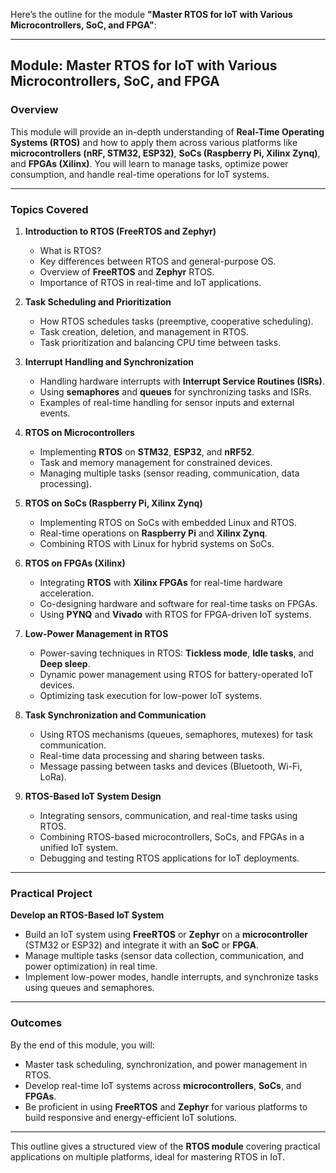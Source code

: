 Here’s the outline for the module **"Master RTOS for IoT with Various Microcontrollers, SoC, and FPGA"**:

---

## **Module: Master RTOS for IoT with Various Microcontrollers, SoC, and FPGA**

### **Overview**
This module will provide an in-depth understanding of **Real-Time Operating Systems (RTOS)** and how to apply them across various platforms like **microcontrollers (nRF, STM32, ESP32)**, **SoCs (Raspberry Pi, Xilinx Zynq)**, and **FPGAs (Xilinx)**. You will learn to manage tasks, optimize power consumption, and handle real-time operations for IoT systems.

---

### **Topics Covered**

1. **Introduction to RTOS (FreeRTOS and Zephyr)**
   - What is RTOS?  
   - Key differences between RTOS and general-purpose OS.
   - Overview of **FreeRTOS** and **Zephyr** RTOS.
   - Importance of RTOS in real-time and IoT applications.

2. **Task Scheduling and Prioritization**
   - How RTOS schedules tasks (preemptive, cooperative scheduling).
   - Task creation, deletion, and management in RTOS.
   - Task prioritization and balancing CPU time between tasks.
   
3. **Interrupt Handling and Synchronization**
   - Handling hardware interrupts with **Interrupt Service Routines (ISRs)**.
   - Using **semaphores** and **queues** for synchronizing tasks and ISRs.
   - Examples of real-time handling for sensor inputs and external events.

4. **RTOS on Microcontrollers**
   - Implementing **RTOS** on **STM32**, **ESP32**, and **nRF52**.
   - Task and memory management for constrained devices.
   - Managing multiple tasks (sensor reading, communication, data processing).

5. **RTOS on SoCs (Raspberry Pi, Xilinx Zynq)**
   - Implementing RTOS on SoCs with embedded Linux and RTOS.
   - Real-time operations on **Raspberry Pi** and **Xilinx Zynq**.
   - Combining RTOS with Linux for hybrid systems on SoCs.

6. **RTOS on FPGAs (Xilinx)**
   - Integrating **RTOS** with **Xilinx FPGAs** for real-time hardware acceleration.
   - Co-designing hardware and software for real-time tasks on FPGAs.
   - Using **PYNQ** and **Vivado** with RTOS for FPGA-driven IoT systems.

7. **Low-Power Management in RTOS**
   - Power-saving techniques in RTOS: **Tickless mode**, **Idle tasks**, and **Deep sleep**.
   - Dynamic power management using RTOS for battery-operated IoT devices.
   - Optimizing task execution for low-power IoT systems.

8. **Task Synchronization and Communication**
   - Using RTOS mechanisms (queues, semaphores, mutexes) for task communication.
   - Real-time data processing and sharing between tasks.
   - Message passing between tasks and devices (Bluetooth, Wi-Fi, LoRa).

9. **RTOS-Based IoT System Design**
   - Integrating sensors, communication, and real-time tasks using RTOS.
   - Combining RTOS-based microcontrollers, SoCs, and FPGAs in a unified IoT system.
   - Debugging and testing RTOS applications for IoT deployments.

---

### **Practical Project**

**Develop an RTOS-Based IoT System**

- Build an IoT system using **FreeRTOS** or **Zephyr** on a **microcontroller** (STM32 or ESP32) and integrate it with an **SoC** or **FPGA**.
- Manage multiple tasks (sensor data collection, communication, and power optimization) in real time.
- Implement low-power modes, handle interrupts, and synchronize tasks using queues and semaphores.

---

### **Outcomes**
By the end of this module, you will:
- Master task scheduling, synchronization, and power management in RTOS.
- Develop real-time IoT systems across **microcontrollers**, **SoCs**, and **FPGAs**.
- Be proficient in using **FreeRTOS** and **Zephyr** for various platforms to build responsive and energy-efficient IoT solutions.

--- 

This outline gives a structured view of the **RTOS module** covering practical applications on multiple platforms, ideal for mastering RTOS in IoT.